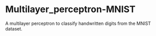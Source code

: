 # Multilayer_perceptron-MNIST
A multilayer perceptron to classify handwritten digits from the MNIST dataset.

